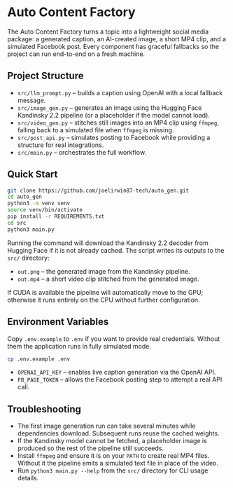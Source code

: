 # Auto Content Factory

The Auto Content Factory turns a topic into a lightweight social media package: a generated caption, an AI-created image, a short MP4 clip, and a simulated Facebook post. Every component has graceful fallbacks so the project can run end-to-end on a fresh machine.

## Project Structure

- `src/llm_prompt.py` – builds a caption using OpenAI with a local fallback message.
- `src/image_gen.py` – generates an image using the Hugging Face Kandinsky 2.2 pipeline (or a placeholder if the model cannot load).
- `src/video_gen.py` – stitches still images into an MP4 clip using `ffmpeg`, falling back to a simulated file when `ffmpeg` is missing.
- `src/post_api.py` – simulates posting to Facebook while providing a structure for real integrations.
- `src/main.py` – orchestrates the full workflow.

## Quick Start

```bash
git clone https://github.com/joelirwin87-tech/auto_gen.git
cd auto_gen
python3 -m venv venv
source venv/bin/activate
pip install -r REQUIREMENTS.txt
cd src
python3 main.py
```

Running the command will download the Kandinsky 2.2 decoder from Hugging Face if it is not already cached. The script writes its outputs to the `src/` directory:

- `out.png` – the generated image from the Kandinsky pipeline.
- `out.mp4` – a short video clip stitched from the generated image.

If CUDA is available the pipeline will automatically move to the GPU; otherwise it runs entirely on the CPU without further configuration.

## Environment Variables

Copy `.env.example` to `.env` if you want to provide real credentials. Without them the application runs in fully simulated mode.

```bash
cp .env.example .env
```

- `OPENAI_API_KEY` – enables live caption generation via the OpenAI API.
- `FB_PAGE_TOKEN` – allows the Facebook posting step to attempt a real API call.

## Troubleshooting

- The first image generation run can take several minutes while dependencies download. Subsequent runs reuse the cached weights.
- If the Kandinsky model cannot be fetched, a placeholder image is produced so the rest of the pipeline still succeeds.
- Install `ffmpeg` and ensure it is on your `PATH` to create real MP4 files. Without it the pipeline emits a simulated text file in place of the video.
- Run `python3 main.py --help` from the `src/` directory for CLI usage details.
